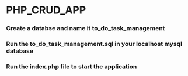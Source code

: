 # PHP_CRUD_APP
### Create a databse and name it to_do_task_management
### Run the to_do_task_management.sql in your localhost mysql database
### Run the index.php file to start the application
